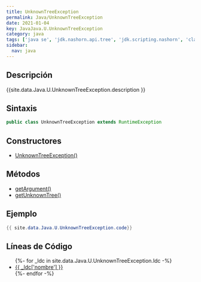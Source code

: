 ```yaml
---
title: UnknownTreeException
permalink: Java/UnknownTreeException
date: 2021-01-04
key: JavaJava.U.UnknownTreeException
category: java
tags: ['java se', 'jdk.nashorn.api.tree', 'jdk.scripting.nashorn', 'clase java', 'Java 9']
sidebar: 
  nav: java
---
```


## Descripción
{{site.data.Java.U.UnknownTreeException.description }}

## Sintaxis
~~~java
public class UnknownTreeException extends RuntimeException
~~~

## Constructores
* [UnknownTreeException()](/Java/UnknownTreeException/UnknownTreeException/)

## Métodos
* [getArgument()](/Java/UnknownTreeException/getArgument)
* [getUnknownTree()](/Java/UnknownTreeException/getUnknownTree)

## Ejemplo
~~~java
{{ site.data.Java.U.UnknownTreeException.code}}
~~~

## Líneas de Código
<ul>
{%- for _ldc in site.data.Java.U.UnknownTreeException.ldc -%}
   <li>
       <a href="{{_ldc['url'] }}">{{ _ldc['nombre'] }}</a>
   </li>
{%- endfor -%}
</ul>

